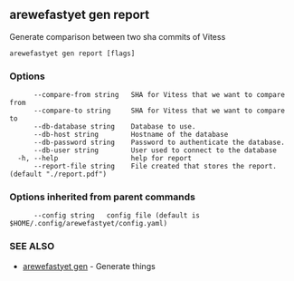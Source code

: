 ## arewefastyet gen report

Generate comparison between two sha commits of Vitess

```
arewefastyet gen report [flags]
```

### Options

```
      --compare-from string   SHA for Vitess that we want to compare from
      --compare-to string     SHA for Vitess that we want to compare to
      --db-database string    Database to use.
      --db-host string        Hostname of the database
      --db-password string    Password to authenticate the database.
      --db-user string        User used to connect to the database
  -h, --help                  help for report
      --report-file string    File created that stores the report. (default "./report.pdf")
```

### Options inherited from parent commands

```
      --config string   config file (default is $HOME/.config/arewefastyet/config.yaml)
```

### SEE ALSO

* [arewefastyet gen](arewefastyet_gen.md)	 - Generate things

